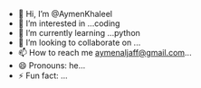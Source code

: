- 👋 Hi, I’m @AymenKhaleel
- 👀 I’m interested in ...coding
- 🌱 I’m currently learning ...python
- 💞️ I’m looking to collaborate on ...
- 📫 How to reach me aymenaljaff@gmail.com...
- 😄 Pronouns: he...
- ⚡ Fun fact: ...

<!---
AymenKhaleel/AymenKhaleel is a ✨ special ✨ repository because its `README.md` (this file) appears on your GitHub profile.
You can click the Preview link to take a look at your changes.
--->
